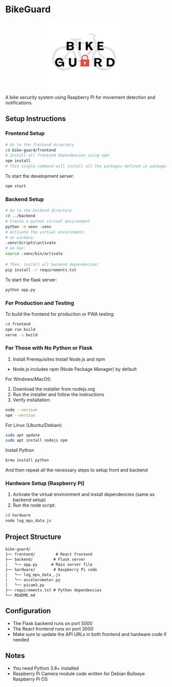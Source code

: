 # BikeGuard

<p align="center">
<img src="./photos/LogoRendition3.png" width="50%">
</p>
A bike security system using Raspberry Pi for movement detection and notifications.

## Setup Instructions

### Frontend Setup
```bash
# Go to the frontend directory
cd bike-guard/frontend
# Install all frontend dependencies using npm:
npm install
# This single command will install all the packages defined in package.json file
```
To start the development server:
```bash
npm start
```

### Backend Setup
```bash
# Go to the backend directory
cd ../backend
# Create a python virtual environment
python -m venv .venv
# Activate the virtual environment:
# on windows:
.venv\Scripts\activate
# on mac:
source .venv/bin/activate

# Then, install all backend dependencies:
pip install -r requirements.txt
```

To start the flask server:
```bash
python app.py
```

### For Production and Testing
To build the frontend for production or PWA testing:
```bash
cd frontend
npm run build
serve -s build
```

### For Those with No Python or Flask 
1. Install Prerequisites 
Install Node.js and npm
- Node.js includes npm (Node Package Manager) by default

For Windows/MacOS:
1. Download the installer from nodejs.org
2. Run the installer and follow the instructions
3. Verify installation:
```bash
node --version
npm --version
```

For Linux (Ubuntu/Debian):
```bash
sudo apt update
sudo apt install nodejs npm
```

Install Python
```bash
brew install python
```

And then repeat all the necessary steps to setup front and backend

### Hardware Setup (Raspberry Pi)
1. Activate the virtual environment and install dependencies (same as backend setup)
2. Run the node script:
```bash
cd hardware
node log_mpu_data.js
```

## Project Structure
```
bike-guard/
├── frontend/         # React frontend
├── backend/         # Flask server
│   └── app.py      # Main server file
├── hardware/        # Raspberry Pi code
│   └── log_mpu_data_.js
│   └── accelerometer.py
│   └── picam3.py
├── requirements.txt # Python dependencies
└── README.md
```

## Configuration
- The Flask backend runs on port 5000
- The React frontend runs on port 3000
- Make sure to update the API URLs in both frontend and hardware code if needed

## Notes
- You need Python 3.8+ installed
- Raspberry Pi Camera module code written for Debian Bullseye Raspberry Pi OS
